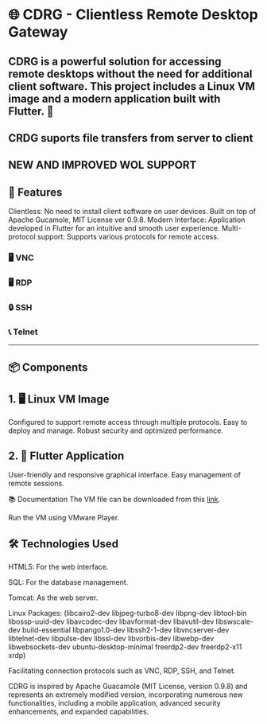 # 🌐 CDRG - Clientless Remote Desktop Gateway

## CDRG is a powerful solution for accessing remote desktops without the need for additional client software. This project includes a Linux VM image and a modern application built with Flutter. 🎉

## CRDG suports file transfers from server to client
## NEW AND IMPROVED WOL SUPPORT


## 🚀 Features
Clientless: No need to install client software on user devices.
Built on top of Apache Gucamole, MIT License ver 0.9.8. 
Modern Interface: Application developed in Flutter for an intuitive and smooth user experience.
Multi-protocol support: Supports various protocols for remote access.




###  🖥️ VNC
###  🖥️ RDP
###  🔒 SSH
###  📞 Telnet
--------------------------------------------------
##  📦 Components

## 1. 🖥️ Linux VM Image
Configured to support remote access through multiple protocols.
Easy to deploy and manage.
Robust security and optimized performance.

## 2. 📱 Flutter Application
User-friendly and responsive graphical interface.
Easy management of remote sessions.


📚 Documentation
The VM file can be downloaded from this [link](https://drive.google.com/drive/folders/1sXhh3tXoJFv_ORaoZB0gsEsxQGFSKaSt?usp=sharing).

Run the VM using VMware Player.

## 🛠️ Technologies Used

HTML5: For the web interface.
    
SQL: For the database management.
    
Tomcat: As the web server.
    
Linux Packages: 
(libcairo2-dev libjpeg-turbo8-dev libpng-dev libtool-bin libossp-uuid-dev libavcodec-dev  libavformat-dev libavutil-dev libswscale-dev build-essential libpango1.0-dev libssh2-1-dev libvncserver-dev libtelnet-dev libpulse-dev libssl-dev libvorbis-dev libwebp-dev libwebsockets-dev ubuntu-desktop-minimal freerdp2-dev freerdp2-x11 xrdp)


Facilitating connection protocols such as VNC, RDP, SSH, and Telnet.

CDRG is inspired by Apache Guacamole (MIT License, version 0.9.8) and represents an extremely modified version, incorporating numerous new functionalities, including a mobile application, advanced security enhancements, and expanded capabilities.
